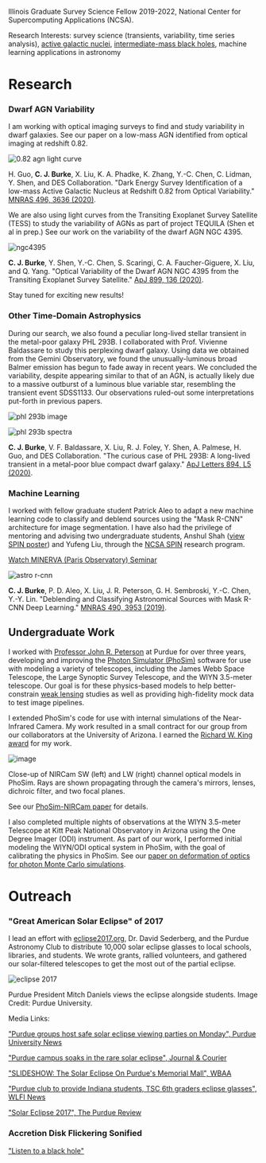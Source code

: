 Illinois Graduate Survey Science Fellow 2019-2022, National Center for Supercomputing Applications (NCSA).

Research Interests: survey science (transients, variability, time series analysis), [active galactic nuclei](https://en.wikipedia.org/wiki/Active_galactic_nucleus), [intermediate-mass black holes](https://en.wikipedia.org/wiki/Intermediate-mass_black_hole), machine learning applications in astronomy


# Research

### Dwarf AGN Variability

I am working with optical imaging surveys to find and study variability in dwarf galaxies. See our paper on a low-mass AGN identified from optical imaging at redshift 0.82.

<!--- [Watch TESS Science Conference Talk](https://youtu.be/33FQlKT_NSs?t=4719) --->

<!--- [Watch LSST AGN Science Collaboration Talk](https://youtu.be/Z2jVOPV_Ra0?t=1525) --->

![0.82 agn light curve](https://user-images.githubusercontent.com/13906989/79822794-a7dea080-8357-11ea-8f72-79e599eddd00.png)

H. Guo, **C. J. Burke**, X. Liu, K. A. Phadke, K. Zhang, Y.-C. Chen, C. Lidman, Y. Shen, and DES Collaboration. "Dark Energy Survey Identification of a low-mass Active Galactic Nucleus at Redshift 0.82 from Optical Variability." [MNRAS 496, 3636 (2020)](https://ui.adsabs.harvard.edu/abs/2020MNRAS.496.3636G/abstract).

We are also using light curves from the Transiting Exoplanet Survey Satellite (TESS) to study the variability of AGNs as part of project TEQUILA (Shen et al in prep.) See our work on the variability of the dwarf AGN NGC 4395.

![ngc4395](https://user-images.githubusercontent.com/13906989/92552071-6460d200-f225-11ea-99a2-311871f01b69.png)

**C. J. Burke**, Y. Shen, Y.-C. Chen, S. Scaringi, C. A. Faucher-Giguere, X. Liu, and Q. Yang. "Optical Variability of the Dwarf AGN NGC 4395 from the Transiting Exoplanet Survey Satellite." [ApJ 899, 136 (2020)](https://ui.adsabs.harvard.edu/abs/2020ApJ...899..136B/abstract).

Stay tuned for exciting new results!

### Other Time-Domain Astrophysics

During our search, we also found a peculiar long-lived stellar transient in the metal-poor galaxy PHL 293B. I collaborated with Prof. Vivienne Baldassare to study this perplexing dwarf galaxy. Using data we obtained from the Gemini Observatory, we found the unusually-luminous broad Balmer emission has begun to fade away in recent years. We concluded the variability, despite appearing similar to that of an AGN, is actually likely due to a massive outburst of a luminous blue variable star, resembling the transient event SDSS1133. Our observations ruled-out some interpretations put-forth in previous papers.

![phl 293b image](https://user-images.githubusercontent.com/13906989/79822610-3272d000-8357-11ea-9e21-fcd6777e662c.png)

![phl 293b spectra](https://user-images.githubusercontent.com/13906989/79822723-7b2a8900-8357-11ea-8879-e4af3af82d6a.png)

**C. J. Burke**, V. F. Baldassare, X. Liu, R. J. Foley, Y. Shen, A. Palmese, H. Guo, and DES Collaboration. "The curious case of PHL 293B: A long-lived transient in a metal-poor blue compact dwarf galaxy." [ApJ Letters 894, L5 (2020)](https://ui.adsabs.harvard.edu/abs/2020ApJ...894L...5B/abstract}).

### Machine Learning 

I worked with fellow graduate student Patrick Aleo to adapt a new machine learning code to classify and deblend sources using the "Mask R-CNN" architecture for image segmentation. I have also had the privilege of mentoring and advising two undergraduate students, Anshul Shah ([view SPIN poster](https://nbviewer.jupyter.org/github/burke86/burke86.github.io/blob/master/assets/SPIN_Poster.pdf)) and Yufeng Liu, through the [NCSA SPIN](http://spin.ncsa.illinois.edu/) research program.

[Watch MINERVA (Paris Observatory) Seminar](https://youtu.be/_4n_iTXbPrk)

![astro r-cnn](https://user-images.githubusercontent.com/13906989/79823446-7961c500-8359-11ea-8388-536e318309f2.png)

**C. J. Burke**, P. D. Aleo, X. Liu, J. R. Peterson, G. H. Sembroski, Y.-C. Chen, Y.-Y. Lin. "Deblending and Classifying Astronomical Sources with Mask R-CNN Deep Learning." [MNRAS 490, 3953 (2019)](https://doi.org/10.1093/mnras/stz2845).


## Undergraduate Work

I worked with [Professor John R. Peterson](https://lsst.rcac.purdue.edu/) at Purdue for over three years, developing and improving the [Photon Simulator (PhoSim)](https://bitbucket.org/phosim/phosim_release/wiki/Home) software for use with modeling a variety of telescopes, including the James Webb Space Telescope, the Large Synoptic Survey Telescope, and the WIYN 3.5-meter telescope. Our goal is for these physics-based models to help better-constrain [weak lensing](https://en.wikipedia.org/wiki/Weak_gravitational_lensing) studies as well as providing high-fidelity mock data to test image pipelines.

I extended PhoSim's code for use with internal simulations of the Near-Infrared Camera. My work resulted in a small contract for our group from our collaborators at the University of Arizona. I earned the [Richard W. King award](http://www.physics.purdue.edu/about/prizes_awards/undergraduate_awards.html#King) for my work.

![image](https://user-images.githubusercontent.com/13906989/36521061-c1494042-1762-11e8-85d5-f518a3571f89.png)

Close-up of NIRCam SW (left) and LW (right) channel optical models in PhoSim. Rays are shown propagating through the camera's mirrors, lenses, dichroic filter, and two focal planes.

See our [PhoSim-NIRCam paper](https://www.spiedigitallibrary.org/journals/Journal-of-Astronomical-Telescopes-Instruments-and-Systems/volume-5/issue-3/038002/PhoSim-NIRCam--photon-by-photon-image-simulations-of-the/10.1117/1.JATIS.5.3.038002.short?SSO=1) for details.

I also completed multiple nights of observations at the WIYN 3.5-meter Telescope at Kitt Peak National Observatory in Arizona using the One Degree Imager (ODI) instrument. As part of our work, I performed initial modeling the WIYN/ODI optical system in PhoSim, with the goal of calibrating the physics in PhoSim. See our [paper on deformation of optics for photon Monte Carlo simulations](https://iopscience.iop.org/article/10.3847/1538-4357/ab0418).


# Outreach

### "Great American Solar Eclipse" of 2017

I lead an effort with [eclipse2017.org](www.eclipse2017.org), Dr. David Sederberg, and the Purdue Astronomy Club to distribute 10,000 solar eclipse glasses to local schools, libraries, and students. We wrote grants, rallied volunteers, and gathered our solar-filtered telescopes to get the most out of the partial eclipse.

![eclipse 2017](https://user-images.githubusercontent.com/13906989/34464566-ea67bfaa-ee52-11e7-97ae-ac62fe2a4e4b.png)

Purdue President Mitch Daniels views the eclipse alongside students. Image Credit: Purdue University.

Media Links:

["Purdue groups host safe solar eclipse viewing parties on Monday", Purdue University News](https://www.purdue.edu/newsroom/releases/2017/Q3/purdue-groups-host-safe-solar-eclipse-viewing-parties-on-monday.html)

["Purdue campus soaks in the rare solar eclipse", Journal & Courier](http://www.jconline.com/story/news/local/2017/08/21/purdue-campus-soaks-rare-solar-eclipse/579772001/)

["SLIDESHOW: The Solar Eclipse On Purdue's Memorial Mall", WBAA](http://wbaa.org/post/slideshow-solar-eclipse-purdues-memorial-mall#stream/0)

["Purdue club to provide Indiana students, TSC 6th graders eclipse glasses", WLFI News](http://wlfi.web.franklyinc.com/story/36167949/purdue-club-to-provide-indiana-students-6th-grade-tsc-students-eclipse-glasses)

["Solar Eclipse 2017", The Purdue Review](http://www.purduereview.com/campus/solar-eclipse-2017/)

### Accretion Disk Flickering Sonified

["Listen to a black hole"](https://youtu.be/gczSnUDoYDM)
